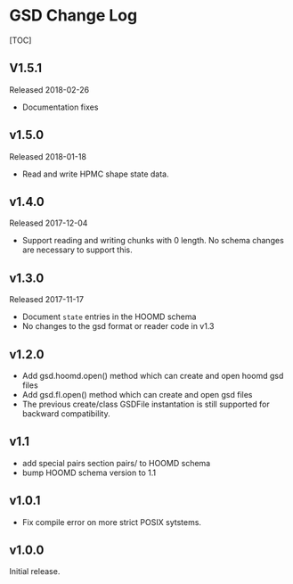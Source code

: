 # GSD Change Log

[TOC]

## V1.5.1

Released 2018-02-26

* Documentation fixes

## v1.5.0

Released 2018-01-18

* Read and write HPMC shape state data.

## v1.4.0

Released 2017-12-04

* Support reading and writing chunks with 0 length. No schema changes are necessary to support this.

## v1.3.0

Released 2017-11-17

* Document `state` entries in the HOOMD schema
* No changes to the gsd format or reader code in v1.3

## v1.2.0

* Add gsd.hoomd.open() method which can create and open hoomd gsd files
* Add gsd.fl.open() method which can create and open gsd files
* The previous create/class GSDFile instantation is still supported
  for backward compatibility.

## v1.1

* add special pairs section pairs/ to HOOMD schema
* bump HOOMD schema version to 1.1

## v1.0.1

* Fix compile error on more strict POSIX sytstems.

## v1.0.0

Initial release.
